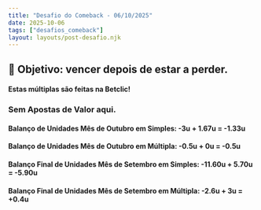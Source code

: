 ```yaml
---
title: "Desafio do Comeback - 06/10/2025"
date: 2025-10-06
tags: ["desafios_comeback"]
layout: layouts/post-desafio.njk
---
```


## 🎯 Objetivo: vencer depois de estar a perder.

#### Estas múltiplas são feitas na Betclic!

### Sem Apostas de Valor aqui.

#### Balanço de Unidades Mês de Outubro em Simples: -3u + 1.67u = -1.33u
#### Balanço de Unidades Mês de Outubro em Múltipla: -0.5u + 0u = -0.5u

#### Balanço Final de Unidades Mês de Setembro em Simples: -11.60u + 5.70u = -5.90u
#### Balanço Final de Unidades Mês de Setembro em Múltipla: -2.6u + 3u = +0.4u